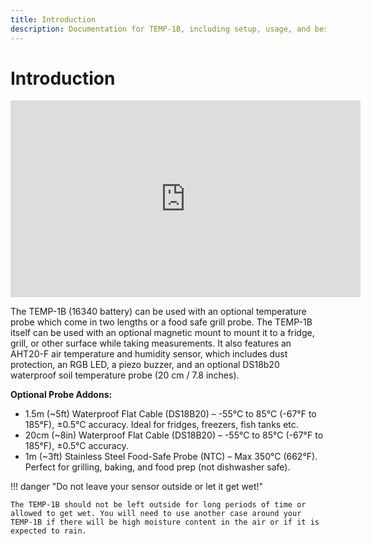 ```yaml
---
title: Introduction
description: Documentation for TEMP-1B, including setup, usage, and best practices.
---
```

# Introduction

<div class="cms-embed"><iframe width="560" height="315" src="https://www.youtube.com/watch?v=4C-qnkiAp40" title="YouTube video player" frameborder="0" allow="accelerometer; autoplay; clipboard-write; encrypted-media; gyroscope; picture-in-picture; web-share" referrerpolicy="strict-origin-when-cross-origin" allowfullscreen=""></iframe></div>

The TEMP-1B (16340 battery) can be used with an optional temperature probe which come in two lengths or a food safe grill probe. The TEMP-1B itself can be used with an optional magnetic mount to mount it to a fridge, grill, or other surface while taking measurements. It also features an AHT20-F air temperature and humidity sensor, which includes dust protection, an RGB LED, a piezo buzzer, and an optional DS18b20 waterproof soil temperature probe (20 cm / 7.8 inches).

**Optional Probe Addons:**

* 1\.5m (~5ft) Waterproof Flat Cable (DS18B20) – -55°C to 85°C (-67°F to 185°F), ±0.5°C accuracy. Ideal for fridges, freezers, fish tanks etc.
* 20cm (~8in) Waterproof Flat Cable (DS18B20) – -55°C to 85°C (-67°F to 185°F), ±0.5°C accuracy.
* 1m (~3ft) Stainless Steel Food-Safe Probe (NTC) – Max 350°C (662°F). Perfect for grilling, baking, and food prep (not dishwasher safe).

!!! danger "Do not leave your sensor outside or let it get wet!"

    The TEMP-1B should not be left outside for long periods of time or allowed to get wet. You will need to use another case around your TEMP-1B if there will be high moisture content in the air or if it is expected to rain.